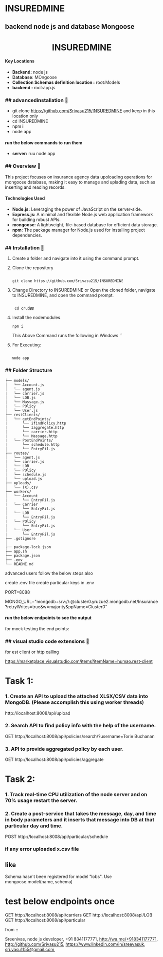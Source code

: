# INSUREDMINE

## backend node js and database  Mongoose

<h1 align="center" color="#0000FF">INSUREDMINE</h1>

#### **Key Locations** 
- **Backend:** node js
- **Database:** MOngoose
- **Collection Schemas definition location :** root:Models
- **backend :** root:app.js

### <a name="advancedinstallation"></a>## **advancedinstallation** 🚀
- git clone https://github.com/Srivasu215/INSUREDMINE and keep in this location only
- cd INSUREDMINE
- npm i
- node app
  
#### **run the below commands to run them** 
- **server:** ruu node app


### <a name="overview"></a>## **Overview** 🔎
This project focuses on insurance agency data upoloading operations for mongoose database, making it easy to manage and uplading data, such as inserting and reading records.

#### **Technologies Used** 
- **Node.js:** Leveraging the power of JavaScript on the server-side.
- **Express.js:** A minimal and flexible Node.js web application framework for building robust APIs.
- **mongoose:** A lightweight, file-based database for efficient data storage.
- **npm:** The package manager for Node.js used for installing project dependencies.

### <a name="installation"></a>## **Installation** 🚀

1. Create a folder and navigate into it using the command prompt.

2. Clone the repository
   ```
   
   git clone https://github.com/Srivasu215/INSUREDMINE
   
   ```
3. Change Directory to INSUREDMINE or Open the cloned folder, navigate to INSUREDMINE, and open the command prompt.
   ```
   
    cd crudBD
   
   ```
4. Install the nodemodules
   ```
   npm i 
   ```
   This Above Command runs the following in Windows
   ``
 5. For Executing:
   
   ```
   
      node app
   
   ```
### <a name="folder-structure"></a>## **Folder Structure**

```plaintext
├── models/
|   └── Account.js
│   └── agent.js
|   └── carrier.js
│   └── LOB.js
|   └── Massage.js
|   └── POlicy
│   └── User.js
├── restClients/
│   └── getEndPoints/
|       └── 2findPolicy.http
|       └── 3aggregate.http
|       └── carrier.http
|       └── Massage.http
|   └── PostEndPoints/
|       └── schedule.http
|       └── EntryFil.js
├── routes/
│   └── agent.js
|   └── carrier.js
│   └── LOB
|   └── POlicy
│   └── schedule.js
|   └── upload.js
├── uploads/
│   └── (X).csv
├── workers/
│   └── Account
|       └── EntryFil.js
|   └── Carrier
|       └── EntryFil.js
│   └── LOB
|       └── EntryFil.js
|   └── POlicy
|       └── EntryFil.js
│   └── User
|       └── EntryFil.js
├── .gotignore
│   
├── package-lock.json
├── app.sh
├── package.json
├── .env
└── README.md
```

advanced users
follow the below steps also

create .env file
create particular keys in .env 

PORT=8088

MONGO_URL="mongodb+srv://<username>:<password>@cluster0.yruzue2.mongodb.net/Insurance?retryWrites=true&w=majority&ppName=Cluster0"


#### **run the below endpoints to see the output** 

for mock testing the end points:

### <a name="vscodeextensions"></a>## **visual studio code extensions** 🚀

for est client or http calling

https://marketplace.visualstudio.com/items?itemName=humao.rest-client


# Task 1:

###  1. Create an API  to upload the attached XLSX/CSV data into MongoDB. (Please accomplish this using worker threads)
http://localhost:8008/api/upload

###  2. Search API to find policy info with the help of the username.
GET http://localhost:8008/api/policies/search/?username=Torie Buchanan

###  3. API to provide aggregated policy by each user.
GET http://localhost:8008/api/policies/aggregate


# Task 2:

### 1. Track real-time CPU utilization of the node server and on 70% usage restart the server.


### 2. Create a post-service that takes the message, day, and time in body parameters and it inserts that message into DB at that particular day and time.

POST http://localhost:8008/api/particular/schedule

### if any error uploaded x.csv file 

## like 

Schema hasn't been registered for model "lobs".
Use mongoose.model(name, schema)

# test below endpoints once

GET http://localhost:8008/api/carriers
GET http://localhost:8008/api/LOB
GET http://localhost:8008/api/particular



from ::

Sreenivas,
node js developer,
+91 8341177771,
http://wa.me/+918341177771,
http://github.com/Srivasu215,
https://www.linkedin.com/in/sreevasuk,
sri.vasu1155@gmail.com,



